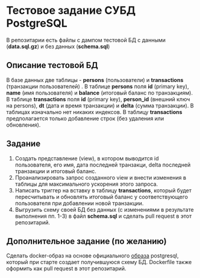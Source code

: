 # Тестовое задание СУБД PostgreSQL
В репозитарии есть файлы с дампом тестовой БД с данными (**data.sql.gz**) и без данных (**schema.sql**) 

## Описание тестовой БД

В базе данных две таблицы - **persons** (пользователи) и **transactions** (транзакции пользователей) . 
В таблице **persons** поля **id** (primary key), **name** (имя пользователя) и **balance** (итоговый баланс по транзакциям).
В таблице **transactions** поля **id** (primary key), **person_id** (внешний ключ на persons), **dt** (дата и время транзакции) и **delta** (сумма транзакции).
В таблицах изначально нет никаких индексов. В таблицу **transactions** предполагается только добавление строк (без удаления или обновления).
 
## Задание

1. Создать представление (view), в котором выводится id пользователя, его имя, дата последней транзакци, delta последней транзакции и итоговый баланс. 
2. Проанализировать запрос созданного view и внести изменения в таблицы для максимального ускорения этого запроса.
3. Написать триггер на вставку в таблицу **transactions**, который будет пересчитывать и обновлять итоговый баланс у соответствующего пользователя при добавлении новой транзакции.
4.  Выгрузить схему своей БД без данных (с изменениями в результате выполнения пп. 1-3) в файл **schema.sql** и сделать pull request в этот репозитарий.

## Дополнительное задание (по желанию)

Сделать docker-образ на основе официального [образа](https://hub.docker.com/_/postgres) postgresql, который при старте создает получившуюся схему БД. Dockerfile также оформить как pull request в этот репозитарий.

